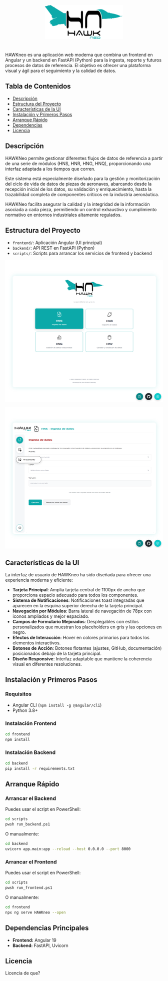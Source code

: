 <div align="center">
  <img src="frontend/src/assets/hn_logo.svg" alt="HAWKNeo Logo" width="250" />
</div>

# 
HAWKneo es una aplicación web moderna que combina un frontend en Angular y un backend en FastAPI (Python) para la ingesta, reporte y futuros procesos de datos de referencia. El objetivo es ofrecer una plataforma visual y ágil para el seguimiento y la calidad de datos.

## Tabla de Contenidos
- [Descripción](#descripción)
- [Estructura del Proyecto](#estructura-del-proyecto)
- [Características de la UI](#características-de-la-ui)
- [Instalación y Primeros Pasos](#instalación-y-primeros-pasos)
- [Arranque Rápido](#arranque-rápido)
- [Dependencias](#dependencias)
- [Licencia](#licencia)

## Descripción
HAWKNeo permite gestionar diferentes flujos de datos de referencia a partir de una serie de módulos (HNS, HNR, HNG, HNQ), proporcionando una interfaz adaptada a los tiempos que corren.

Este sistema está especialmente diseñado para la gestión y monitorización del ciclo de vida de datos de piezas de aeronaves, abarcando desde la recepción inicial de los datos, su validación y enriquecimiento, hasta la trazabilidad completa de componentes críticos en la industria aeronáutica. 

HAWKNeo facilita asegurar la calidad y la integridad de la información asociada a cada pieza, permitiendo un control exhaustivo y cumplimiento normativo en entornos industriales altamente regulados.

## Estructura del Proyecto
- `frontend/`: Aplicación Angular (UI principal)
- `backend/`: API REST en FastAPI (Python)
- `scripts/`: Scripts para arrancar los servicios de frontend y backend


![](readme_img.png)

![](hns_img.png)

## Características de la UI

La interfaz de usuario de HAWKneo ha sido diseñada para ofrecer una experiencia moderna y eficiente:

- **Tarjeta Principal**: Amplia tarjeta central de 1100px de ancho que proporciona espacio adecuado para todos los componentes.
- **Sistema de Notificaciones**: Notificaciones toast integradas que aparecen en la esquina superior derecha de la tarjeta principal.
- **Navegación por Módulos**: Barra lateral de navegación de 78px con iconos ampliados y mejor espaciado.
- **Campos de Formulario Mejorados**: Desplegables con estilos personalizados que muestran los placeholders en gris y las opciones en negro.
- **Efectos de Interacción**: Hover en colores primarios para todos los elementos interactivos.
- **Botones de Acción**: Botones flotantes (ajustes, GitHub, documentación) posicionados debajo de la tarjeta principal.
- **Diseño Responsive**: Interfaz adaptable que mantiene la coherencia visual en diferentes resoluciones.

## Instalación y Primeros Pasos
### Requisitos
- Angular CLI (`npm install -g @angular/cli`)
- Python 3.8+

### Instalación Frontend
```bash
cd frontend
npm install
```

### Instalación Backend
```bash
cd backend
pip install -r requirements.txt
```

## Arranque Rápido
### Arrancar el Backend
Puedes usar el script en PowerShell:
```bash
cd scripts
pwsh run_backend.ps1
```
O manualmente:
```bash
cd backend
uvicorn app.main:app --reload --host 0.0.0.0 --port 8000
```

### Arrancar el Frontend
Puedes usar el script en PowerShell:
```bash
cd scripts
pwsh run_frontend.ps1
```
O manualmente:
```bash
cd frontend
npx ng serve HAWKneo --open
```

## Dependencias Principales
- **Frontend:** Angular 19
- **Backend:** FastAPI, Uvicorn


## Licencia
Licencia de que?
